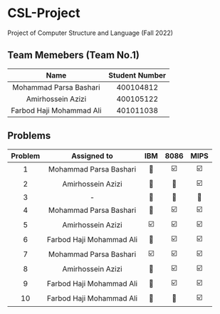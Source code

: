 # CSL-Project
Project of Computer Structure and Language (Fall 2022)

## Team Memebers (Team No.1)
| Name | Student Number |
|:----:|:--------------:|
| Mohammad Parsa Bashari | 400104812 |
| Amirhossein Azizi | 400105122 |
| Farbod Haji Mohammad Ali | 401011038 |

## Problems
| Problem |  Assigned to   |  IBM | 8086 | MIPS | 
|:-------:|:--------------:|:----:|:----:|:----:|
| 1 | Mohammad Parsa Bashari | :black_square_button: | :ballot_box_with_check: | :ballot_box_with_check: |
| 2 | Amirhossein Azizi | :black_square_button: | :black_square_button: | :ballot_box_with_check: |
| 3 | - | :black_square_button: | :black_square_button: | :black_square_button: |
| 4 | Mohammad Parsa Bashari | :black_square_button: | :ballot_box_with_check: | :ballot_box_with_check: |
| 5 | Amirhossein Azizi | :ballot_box_with_check: | :ballot_box_with_check: | :ballot_box_with_check: |
| 6 | Farbod Haji Mohammad Ali | :black_square_button: | :ballot_box_with_check: |  :ballot_box_with_check: |
| 7 | Mohammad Parsa Bashari | :ballot_box_with_check: | :ballot_box_with_check: | :ballot_box_with_check: |
| 8 | Amirhossein Azizi | :black_square_button: | :ballot_box_with_check: | :ballot_box_with_check: |
| 9 | Farbod Haji Mohammad Ali | :black_square_button: | :ballot_box_with_check: | :ballot_box_with_check: |
| 10| Farbod Haji Mohammad Ali | :black_square_button: | :black_square_button: | :ballot_box_with_check: |
